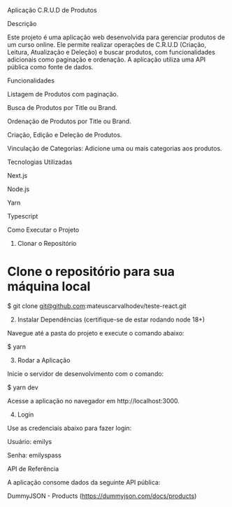 Aplicação C.R.U.D de Produtos

Descrição

Este projeto é uma aplicação web desenvolvida para gerenciar produtos de um curso online. Ele permite realizar operações de C.R.U.D (Criação, Leitura, Atualização e Deleção) e buscar produtos, com funcionalidades adicionais como paginação e ordenação. A aplicação utiliza uma API pública como fonte de dados.

Funcionalidades

Listagem de Produtos com paginação.

Busca de Produtos por Title ou Brand.

Ordenação de Produtos por Title ou Brand.

Criação, Edição e Deleção de Produtos.

Vinculação de Categorias: Adicione uma ou mais categorias aos produtos.

Tecnologias Utilizadas

Next.js

Node.js

Yarn

Typescript 

Como Executar o Projeto

1. Clonar o Repositório

# Clone o repositório para sua máquina local
$ git clone git@github.com:mateuscarvalhodev/teste-react.git

2. Instalar Dependências (certifique-se de estar rodando node 18+)

Navegue até a pasta do projeto e execute o comando abaixo:

$ yarn

3. Rodar a Aplicação

Inicie o servidor de desenvolvimento com o comando:

$ yarn dev

Acesse a aplicação no navegador em http://localhost:3000.

4. Login

Use as credenciais abaixo para fazer login:

Usuário: emilys

Senha: emilyspass

API de Referência

A aplicação consome dados da seguinte API pública:

DummyJSON - Products (https://dummyjson.com/docs/products)

